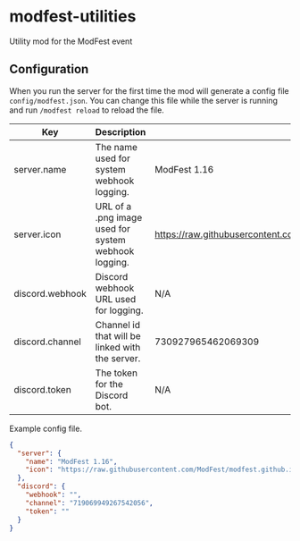# modfest-utilities
Utility mod for the ModFest event

## Configuration
When you run the server for the first time the mod will generate a config file `config/modfest.json`.
You can change this file while the server is running and run `/modfest reload` to reload the file.

| Key             | Description                                          | Example                                                                          |
|-----------------|------------------------------------------------------|----------------------------------------------------------------------------------|
| server.name     | The name used for system webhook logging.            | ModFest 1.16                                                                     |
| server.icon     | URL of a .png image used for system webhook logging. | https://raw.githubusercontent.com/ModFest/modfest.github.io/master/1.16/icon.png |
| discord.webhook | Discord webhook URL used for logging.                | N/A                                                                              |
| discord.channel | Channel id that will be linked with the server.      | 730927965462069309                                                               |
| discord.token   | The token for the Discord bot.                       | N/A                                                                              |

Example config file.
```json
{
  "server": {
    "name": "ModFest 1.16",
    "icon": "https://raw.githubusercontent.com/ModFest/modfest.github.io/master/1.16/icon.png"
  },
  "discord": {
    "webhook": "",
    "channel": "719069949267542056",
    "token": ""
  }
}
```